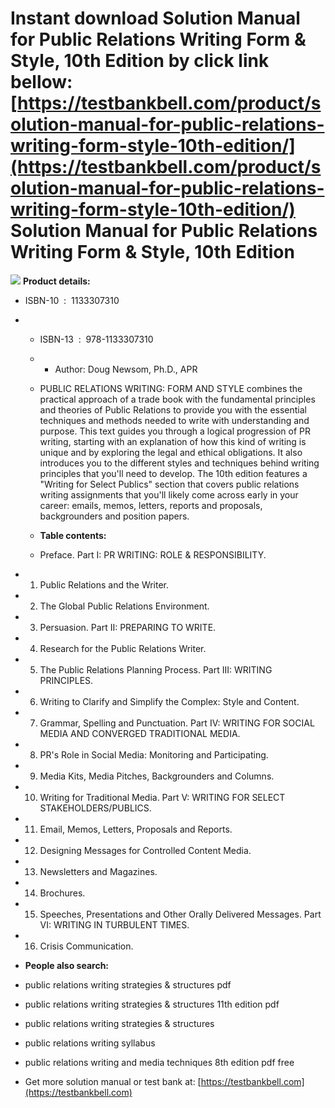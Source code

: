 Instant download **Solution Manual for Public Relations Writing Form & Style, 10th Edition** by click link bellow:  
[https://testbankbell.com/product/solution-manual-for-public-relations-writing-form-style-10th-edition/](https://testbankbell.com/product/solution-manual-for-public-relations-writing-form-style-10th-edition/)  
Solution Manual for Public Relations Writing Form & Style, 10th Edition
=======================================================================


![](https://testbankbell.com/wp-content/uploads/2023/05/Solution-Manual-for-Public-Relations-Writing-Form-Style-10th-Edition-228x228-1.jpg)
**Product details:**
* ISBN-10 ‏ : ‎ 1133307310
* * ISBN-13 ‏ : ‎ 978-1133307310
  * * Author: Doug Newsom, Ph.D., APR
   
  * PUBLIC RELATIONS WRITING: FORM AND STYLE combines the practical approach of a trade book with the fundamental principles and theories of Public Relations to provide you with the essential techniques and methods needed to write with understanding and purpose. This text guides you through a logical progression of PR writing, starting with an explanation of how this kind of writing is unique and by exploring the legal and ethical obligations. It also introduces you to the different styles and techniques behind writing principles that you'll need to develop. The 10th edition features a "Writing for Select Publics" section that covers public relations writing assignments that you'll likely come across early in your career: emails, memos, letters, reports and proposals, backgrounders and position papers.
 
  * **Table contents:**
  * Preface. Part I: PR WRITING: ROLE & RESPONSIBILITY.
 
* 1. Public Relations and the Writer.
 
* 2. The Global Public Relations Environment.
 
* 3. Persuasion. Part II: PREPARING TO WRITE.
 
* 4. Research for the Public Relations Writer.
 
* 5. The Public Relations Planning Process. Part III: WRITING PRINCIPLES.
 
* 6. Writing to Clarify and Simplify the Complex: Style and Content.
 
* 7. Grammar, Spelling and Punctuation. Part IV: WRITING FOR SOCIAL MEDIA AND CONVERGED TRADITIONAL MEDIA.
 
* 8. PR's Role in Social Media: Monitoring and Participating.
 
* 9. Media Kits, Media Pitches, Backgrounders and Columns.
 
* 10. Writing for Traditional Media. Part V: WRITING FOR SELECT STAKEHOLDERS/PUBLICS.
 
* 11. Email, Memos, Letters, Proposals and Reports.
 
* 12. Designing Messages for Controlled Content Media.
 
* 13. Newsletters and Magazines.
 
* 14. Brochures.
 
* 15. Speeches, Presentations and Other Orally Delivered Messages. Part VI: WRITING IN TURBULENT TIMES.
 
* 16. Crisis Communication.
 
* **People also search:**

* public relations writing strategies & structures pdf

* public relations writing strategies & structures 11th edition pdf

* public relations writing strategies & structures

* public relations writing syllabus

* public relations writing and media techniques 8th edition pdf free
*  Get more solution manual or test bank at: [https://testbankbell.com](https://testbankbell.com)
